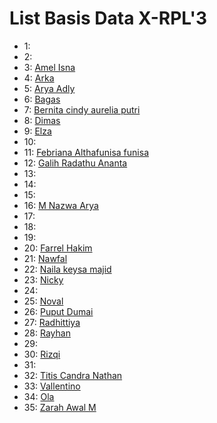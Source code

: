 # List Basis Data X-RPL'3
- 1: []()
- 2: []()
- 3: [Amel Isna](https://github.com/ItzCandra23/XI-RPL-3/blob/main/Basis%20Data/Amel.xlsx)
- 4: [Arka](https://github.com/ItzCandra23/XI-RPL-3/blob/main/Basis%20Data/Arka.xlsx)
- 5: [Arya Adly](https://github.com/ItzCandra23/XI-RPL-3/blob/main/Basis%20Data/AryaAdly(5)XI-RPL3-WPS%20Office.xlsx)
- 6: [Bagas](https://github.com/ItzCandra23/XI-RPL-3/blob/main/Basis%20Data/bagasss.xlsx.xlsx)
- 7: [Bernita cindy aurelia putri](https://github.com/AurelPutri7/produktif/blob/main/NORMALISASI%20DATA%20INVOICE.pdf)
- 8: [Dimas](https://sg.docworkspace.com/d/sIIWUs6HbAYKPrbUG?sa=cl)
- 9: [Elza](https://sg.docworkspace.com/d/sICHYmb2DAsikrrUG?sa=cl)
- 10: []()
- 11: [Febriana Althafunisa funisa](https://github.com/funisa/XI-RPL-3/blob/main/Basis%20Data/11_febriana_normalisasi_XI_RPL_3.xlsx)
- 12: [Galih Radathu Ananta](https://github.com/ItzCandra23/XI-RPL-3/blob/main/Basis%20Data/GALIH%20RAHDATU%20ANANTA.xlsx)
- 13: []()
- 14: []()
- 15: []()
- 16: [M Nazwa Arya](https://github.com/alexarnoldrodrygo1426/Produktif/tree/main/BasisData)
- 17: []()
- 18: []()
- 19: []()
- 20: [Farrel Hakim](https://github.com/FarrelHakim/Produktif/blob/main/Normalisasi_Farrel%20(1).xlsx)
- 21: [Nawfal](https://github.com/ItzCandra23/XI-RPL-3/blob/main/Basis%20Data/Nawfal.xlsx)
- 22: [Naila keysa majid](https://github.com/Nailamajid/Produktif/blob/main/normalisasi%20data.xlsx)
- 23: [Nicky](https://github.com/ItzCandra23/XI-RPL-3/blob/main/Basis%20Data/Nicky.xlsx)
- 24: []()
- 25: [Noval](https://github.com/ItzCandra23/XI-RPL-3/blob/main/Basis%20Data/Noval(25).xlsx)
- 26: [Puput Dumai](https://sg.docworkspace.com/d/sIPmBtf65Af-prrUG?sa=cl)
- 27: [Radhittiya](https://github.com/ItzCandra23/XI-RPL-3/blob/main/Basis%20Data/Radhittiya.xlsx)
- 28: [Rayhan](https://github.com/RayhanAk23/XI-RPL-3/blob/main/Basis%20Data/28_Rayhan_Normalisasi.xlsx)
- 29: []()
- 30: [Rizqi](https://github.com/ItzCandra23/XI-RPL-3/blob/main/Basis%20Data/Rizqi.xlsx)
- 31: []()
- 32: [Titis Candra Nathan](https://github.com/ItzCandra23/XI-RPL-3/blob/main/Basis%20Data/Candra.xlsx)
- 33: [Vallentino](https://github.com/ItzCandra23/XI-RPL-3/blob/main/Basis%20Data/Normalisasi_Vallentino.xlsx)
- 34: [Ola](https://sg.docworkspace.com/d/sIEyEmv_eAZTNsLUG)
- 35: [Zarah Awal M](https://sg.docworkspace.com/d/sIOTNk7jbAeLMsLUG)











